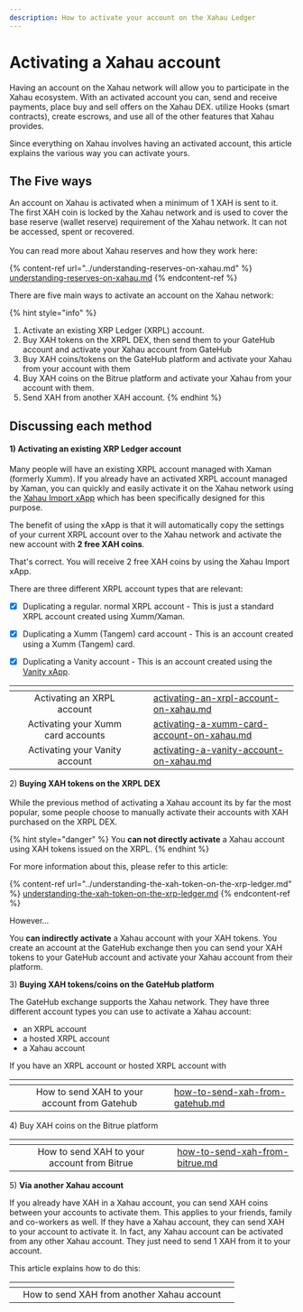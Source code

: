 ```yaml
---
description: How to activate your account on the Xahau Ledger
---
```


# Activating a Xahau account

Having an account on the Xahau network will allow you to participate in the Xahau ecosystem. With an activated account you can,  send and receive payments,  place buy and sell offers on the Xahau DEX. utilize Hooks (smart contracts), create escrows, and use all of the other features that Xahau provides.

Since everything on Xahau involves having an activated account, this article explains the various way you can activate yours.

## The Five ways

An account on Xahau is activated when a minimum of 1 XAH is sent to it.  The first XAH coin is locked by the Xahau network and is used to cover the base reserve (wallet reserve) requirement of the Xahau network. It can not be accessed, spent or recovered.\
\
You can read more about Xahau reserves and how they work here:

{% content-ref url="../understanding-reserves-on-xahau.md" %}
[understanding-reserves-on-xahau.md](../understanding-reserves-on-xahau.md)
{% endcontent-ref %}

There are five main ways to activate an account on the Xahau network:

{% hint style="info" %}
1. Activate an existing XRP Ledger (XRPL) account.
2. Buy XAH tokens on the XRPL DEX, then send them to your GateHub account and activate your Xahau account from GateHub
3. Buy XAH coins/tokens on the GateHub platform and activate your Xahau from your account with them
4. Buy XAH coins on the Bitrue platform and activate your Xahau from your account with them.
5. Send XAH from another XAH account.
{% endhint %}



## Discussing each method

#### 1) Activating **an existing XRP Ledger account**

Many people will have an existing XRPL account managed with Xaman (formerly Xumm). If you already have an activated XRPL account managed by Xaman, you can quickly and easily activate  it on the Xahau network using the [Xahau Import xApp](https://xumm.app/detect/xapp:nixer.xahauimport) which has been specifically designed for this purpose.

The benefit of using the xApp is that it will automatically copy the settings of your current XRPL account over to the Xahau network and activate the new account with **2 free XAH coins**.

That's correct. You will receive 2 free XAH coins by using the Xahau Import xApp.

There are three different XRPL account types that are relevant:&#x20;

* [x] Duplicating a regular. normal XRPL account - This is just a standard XRPL account created using Xumm/Xaman.&#x20;
* [x] Duplicating a Xumm (Tangem) card account - This is an account created using a Xumm (Tangem) card.
* [x] Duplicating a Vanity account - This is an account created using the [Vanity xApp](https://xumm.app/detect/xapp:xumm.vanity).



<table data-view="cards"><thead><tr><th></th><th align="center"></th><th></th><th data-hidden data-card-cover data-type="files"></th><th data-hidden data-card-target data-type="content-ref"></th></tr></thead><tbody><tr><td></td><td align="center">Activating an XRPL account</td><td></td><td></td><td><a href="activating-an-xrpl-account-on-xahau.md">activating-an-xrpl-account-on-xahau.md</a></td></tr><tr><td></td><td align="center">Activating your Xumm card accounts</td><td></td><td></td><td><a href="activating-a-xumm-card-account-on-xahau.md">activating-a-xumm-card-account-on-xahau.md</a></td></tr><tr><td></td><td align="center">Activating your Vanity account</td><td></td><td></td><td><a href="activating-a-vanity-account-on-xahau.md">activating-a-vanity-account-on-xahau.md</a></td></tr></tbody></table>



2\) **Buying XAH tokens on the XRPL DEX**\
\
While the previous method of activating a Xahau account its by far the most popular, some people choose to manually activate their accounts with XAH purchased on the XRPL DEX.

{% hint style="danger" %}
You **can not directly activate** a Xahau account using XAH tokens issued on the XRPL.
{% endhint %}

For more information about this, please refer to this article:

{% content-ref url="../understanding-the-xah-token-on-the-xrp-ledger.md" %}
[understanding-the-xah-token-on-the-xrp-ledger.md](../understanding-the-xah-token-on-the-xrp-ledger.md)
{% endcontent-ref %}

However...

You **can indirectly activate** a Xahau account with your XAH tokens. You create an account at the  GateHub exchange then you can send your XAH tokens to your GateHub account and activate your Xahau account from their platform.



3\) **Buying XAH tokens/coins on the GateHub platform**

The GateHub exchange supports the Xahau network. They have three different account types you can use to activate a Xahau account:

* an XRPL account
* a hosted XRPL account
* a Xahau account

If you have an XRPL account or hosted XRPL account with&#x20;

<table data-view="cards"><thead><tr><th align="center"></th><th align="center"></th><th></th><th data-hidden data-card-target data-type="content-ref"></th></tr></thead><tbody><tr><td align="center"></td><td align="center">How to send XAH to your account from Gatehub</td><td></td><td><a href="how-to-send-xah-from-gatehub.md">how-to-send-xah-from-gatehub.md</a></td></tr></tbody></table>



4\) Buy XAH coins on the Bitrue platform

<table data-view="cards"><thead><tr><th align="center"></th><th align="center"></th><th></th><th data-hidden data-card-target data-type="content-ref"></th></tr></thead><tbody><tr><td align="center"></td><td align="center">How to send XAH to your account from Bitrue</td><td></td><td><a href="how-to-send-xah-from-bitrue.md">how-to-send-xah-from-bitrue.md</a></td></tr></tbody></table>

5\) **Via another Xahau account**

If you already have XAH in a Xahau account, you can send XAH coins between your accounts to activate them. This applies to your friends, family and  co-workers as well. If they have a Xahau account, they can send XAH to your account to activate it. In fact, any Xahau account can be activated from any other Xahau account. They just need to send 1 XAH from it to your account.

This article explains how to do this:



<table data-view="cards"><thead><tr><th></th><th align="center"></th><th></th></tr></thead><tbody><tr><td></td><td align="center">How to send XAH from another Xahau account</td><td></td></tr></tbody></table>

